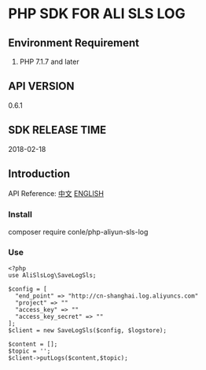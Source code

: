 # PHP SDK FOR ALI SLS LOG

## Environment Requirement

1. PHP 7.1.7 and later

## API VERSION

0.6.1

## SDK RELEASE TIME

2018-02-18

## Introduction

API Reference: [中文](https://help.aliyun.com/document_detail/29007.html) [ENGLISH](https://www.alibabacloud.com/help/doc-detail/29007.htm)

### Install

composer require conle/php-aliyun-sls-log

### Use

```
<?php
use AliSlsLog\SaveLogSls;

$config = [
  "end_point" => "http://cn-shanghai.log.aliyuncs.com"
  "project" => ""
  "access_key" => ""
  "access_key_secret" => ""
];
$client = new SaveLogSls($config, $logstore);

$content = [];
$topic = '';
$client->putLogs($content,$topic);

```

